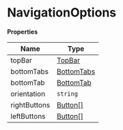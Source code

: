 <h1>NavigationOptions</h1>

**Properties**

| Name | Type |
| --- | --- |
| topBar | <a href="https://wix.github.io/react-native-navigation/v2/#/docs/options/TopBar">TopBar</a> | 
| bottomTabs | <a href="https://wix.github.io/react-native-navigation/v2/#/docs/options/BottomTabs">BottomTabs</a> | 
| bottomTab | <a href="https://wix.github.io/react-native-navigation/v2/#/docs/options/BottomTab">BottomTab</a> | 
| orientation | <code>string</code> | 
| rightButtons | <a href="https://wix.github.io/react-native-navigation/v2/#/docs/options/Button">Button[]</a> | 
| leftButtons | <a href="https://wix.github.io/react-native-navigation/v2/#/docs/options/Button">Button[]</a> | 

